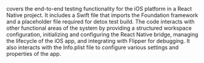 covers the end-to-end testing functionality for the iOS platform in a React Native project. It includes a Swift file that imports the Foundation framework and a placeholder file required for detox test build. The code interacts with other functional areas of the system by providing a structured workspace configuration, initializing and configuring the React Native bridge, managing the lifecycle of the iOS app, and integrating with Flipper for debugging. It also interacts with the Info.plist file to configure various settings and properties of the app.